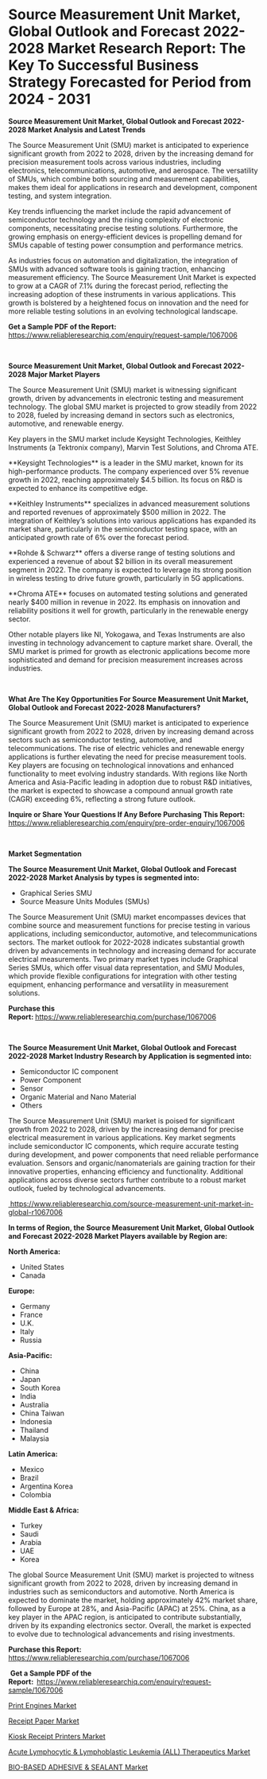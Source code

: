 <p><h1>Source Measurement Unit Market, Global Outlook and Forecast 2022-2028 Market Research Report: The Key To Successful Business Strategy Forecasted for Period from 2024 - 2031</h1></p><p><strong>Source Measurement Unit Market, Global Outlook and Forecast 2022-2028 Market Analysis and Latest Trends</strong></p>
<p><p>The Source Measurement Unit (SMU) market is anticipated to experience significant growth from 2022 to 2028, driven by the increasing demand for precision measurement tools across various industries, including electronics, telecommunications, automotive, and aerospace. The versatility of SMUs, which combine both sourcing and measurement capabilities, makes them ideal for applications in research and development, component testing, and system integration.</p><p>Key trends influencing the market include the rapid advancement of semiconductor technology and the rising complexity of electronic components, necessitating precise testing solutions. Furthermore, the growing emphasis on energy-efficient devices is propelling demand for SMUs capable of testing power consumption and performance metrics.</p><p>As industries focus on automation and digitalization, the integration of SMUs with advanced software tools is gaining traction, enhancing measurement efficiency. The Source Measurement Unit Market is expected to grow at a CAGR of 7.1% during the forecast period, reflecting the increasing adoption of these instruments in various applications. This growth is bolstered by a heightened focus on innovation and the need for more reliable testing solutions in an evolving technological landscape.</p></p>
<p><strong>Get a Sample PDF of the Report:&nbsp;</strong> <a href="https://www.reliableresearchiq.com/enquiry/request-sample/1067006?utm_campaign=104&utm_medium=2&utm_source=Github&utm_content=ia&utm_term=04122024&utm_id=source-measurement-unit-market-global-outlook-and-forecast-2022-2028">https://www.reliableresearchiq.com/enquiry/request-sample/1067006</a></p>
<p>&nbsp;</p>
<p><strong>Source Measurement Unit Market, Global Outlook and Forecast 2022-2028 Major Market Players</strong></p>
<p><p>The Source Measurement Unit (SMU) market is witnessing significant growth, driven by advancements in electronic testing and measurement technology. The global SMU market is projected to grow steadily from 2022 to 2028, fueled by increasing demand in sectors such as electronics, automotive, and renewable energy.</p><p>Key players in the SMU market include Keysight Technologies, Keithley Instruments (a Tektronix company), Marvin Test Solutions, and Chroma ATE. </p><p>**Keysight Technologies** is a leader in the SMU market, known for its high-performance products. The company experienced over 5% revenue growth in 2022, reaching approximately $4.5 billion. Its focus on R&D is expected to enhance its competitive edge.</p><p>**Keithley Instruments** specializes in advanced measurement solutions and reported revenues of approximately $500 million in 2022. The integration of Keithley’s solutions into various applications has expanded its market share, particularly in the semiconductor testing space, with an anticipated growth rate of 6% over the forecast period.</p><p>**Rohde & Schwarz** offers a diverse range of testing solutions and experienced a revenue of about $2 billion in its overall measurement segment in 2022. The company is expected to leverage its strong position in wireless testing to drive future growth, particularly in 5G applications.</p><p>**Chroma ATE** focuses on automated testing solutions and generated nearly $400 million in revenue in 2022. Its emphasis on innovation and reliability positions it well for growth, particularly in the renewable energy sector.</p><p>Other notable players like NI, Yokogawa, and Texas Instruments are also investing in technology advancement to capture market share. Overall, the SMU market is primed for growth as electronic applications become more sophisticated and demand for precision measurement increases across industries.</p></p>
<p>&nbsp;</p>
<p><strong>What Are The Key Opportunities For Source Measurement Unit Market, Global Outlook and Forecast 2022-2028 Manufacturers?</strong></p>
<p><p>The Source Measurement Unit (SMU) market is anticipated to experience significant growth from 2022 to 2028, driven by increasing demand across sectors such as semiconductor testing, automotive, and telecommunications. The rise of electric vehicles and renewable energy applications is further elevating the need for precise measurement tools. Key players are focusing on technological innovations and enhanced functionality to meet evolving industry standards. With regions like North America and Asia-Pacific leading in adoption due to robust R&D initiatives, the market is expected to showcase a compound annual growth rate (CAGR) exceeding 6%, reflecting a strong future outlook.</p></p>
<p><strong>Inquire or Share Your Questions If Any Before Purchasing This Report:</strong> <a href="https://www.reliableresearchiq.com/enquiry/pre-order-enquiry/1067006?utm_campaign=104&utm_medium=2&utm_source=Github&utm_content=ia&utm_term=04122024&utm_id=source-measurement-unit-market-global-outlook-and-forecast-2022-2028">https://www.reliableresearchiq.com/enquiry/pre-order-enquiry/1067006</a></p>
<p>&nbsp;</p>
<p><strong>Market Segmentation</strong></p>
<p><strong>The Source Measurement Unit Market, Global Outlook and Forecast 2022-2028 Market Analysis by types is segmented into:</strong></p>
<p><ul><li>Graphical Series SMU</li><li>Source Measure Units Modules (SMUs)</li></ul></p>
<p><p>The Source Measurement Unit (SMU) market encompasses devices that combine source and measurement functions for precise testing in various applications, including semiconductor, automotive, and telecommunications sectors. The market outlook for 2022-2028 indicates substantial growth driven by advancements in technology and increasing demand for accurate electrical measurements. Two primary market types include Graphical Series SMUs, which offer visual data representation, and SMU Modules, which provide flexible configurations for integration with other testing equipment, enhancing performance and versatility in measurement solutions.</p></p>
<p><strong>Purchase this Report:&nbsp;</strong><a href="https://www.reliableresearchiq.com/purchase/1067006?utm_campaign=104&utm_medium=2&utm_source=Github&utm_content=ia&utm_term=04122024&utm_id=source-measurement-unit-market-global-outlook-and-forecast-2022-2028">https://www.reliableresearchiq.com/purchase/1067006</a></p>
<p>&nbsp;</p>
<p><strong>The Source Measurement Unit Market, Global Outlook and Forecast 2022-2028 Market Industry Research by Application is segmented into:</strong></p>
<p><ul><li>Semiconductor IC component</li><li>Power Component</li><li>Sensor</li><li>Organic Material and Nano Material</li><li>Others</li></ul></p>
<p><p>The Source Measurement Unit (SMU) market is poised for significant growth from 2022 to 2028, driven by the increasing demand for precise electrical measurement in various applications. Key market segments include semiconductor IC components, which require accurate testing during development, and power components that need reliable performance evaluation. Sensors and organic/nanomaterials are gaining traction for their innovative properties, enhancing efficiency and functionality. Additional applications across diverse sectors further contribute to a robust market outlook, fueled by technological advancements.</p></p>
<p><a href="https://www.reliableresearchiq.com/source-measurement-unit-market-in-global-r1067006?utm_campaign=104&utm_medium=2&utm_source=Github&utm_content=ia&utm_term=04122024&utm_id=source-measurement-unit-market-global-outlook-and-forecast-2022-2028">&nbsp;https://www.reliableresearchiq.com/source-measurement-unit-market-in-global-r1067006</a></p>
<p><strong>In terms of Region, the Source Measurement Unit Market, Global Outlook and Forecast 2022-2028 Market Players available by Region are:</strong></p>
<p>
    <p> <strong> North America: </strong>
        <ul>
            <li>United States</li>
            <li>Canada</li>
        </ul>
        </p> 
    <p> <strong> Europe: </strong>
        <ul>
            <li>Germany</li>
            <li>France</li>
            <li>U.K.</li>
            <li>Italy</li>
            <li>Russia</li>
        </ul>
        </p> 
    <p> <strong> Asia-Pacific: </strong>
        <ul>
            <li>China</li>
            <li>Japan</li>
            <li>South Korea</li>
            <li>India</li>
            <li>Australia</li>
            <li>China Taiwan</li>
            <li>Indonesia</li>
            <li>Thailand</li>
            <li>Malaysia</li>
        </ul>
        </p> 
    <p> <strong> Latin America: </strong>
        <ul>
            <li>Mexico</li>
            <li>Brazil</li>
            <li>Argentina Korea</li>
            <li>Colombia</li>
        </ul>
        </p> 
    <p> <strong> Middle East & Africa: </strong>
        <ul>
            <li>Turkey</li>
            <li>Saudi</li>
            <li>Arabia</li>
            <li>UAE</li>
            <li>Korea</li>
        </ul>
    </p>
    </p>
<p><p>The global Source Measurement Unit (SMU) market is projected to witness significant growth from 2022 to 2028, driven by increasing demand in industries such as semiconductors and automotive. North America is expected to dominate the market, holding approximately 42% market share, followed by Europe at 28%, and Asia-Pacific (APAC) at 25%. China, as a key player in the APAC region, is anticipated to contribute substantially, driven by its expanding electronics sector. Overall, the market is expected to evolve due to technological advancements and rising investments.</p></p>
<p><strong>Purchase this Report: </strong><a href="https://www.reliableresearchiq.com/purchase/1067006?utm_campaign=104&utm_medium=2&utm_source=Github&utm_content=ia&utm_term=04122024&utm_id=source-measurement-unit-market-global-outlook-and-forecast-2022-2028">https://www.reliableresearchiq.com/purchase/1067006</a></p>
<p>&nbsp;<strong>Get a Sample PDF of the Report:&nbsp;&nbsp;</strong><a href="https://www.reliableresearchiq.com/enquiry/request-sample/1067006?utm_campaign=104&utm_medium=2&utm_source=Github&utm_content=ia&utm_term=04122024&utm_id=source-measurement-unit-market-global-outlook-and-forecast-2022-2028">https://www.reliableresearchiq.com/enquiry/request-sample/1067006</a></p>
<p><strong></strong></p>
<p><p><a href="https://www.linkedin.com/pulse/navigating-print-engines-market-expert-analysis-forecast-wrbaf?utm_campaign=104&utm_medium=2&utm_source=Github&utm_content=ia&utm_term=04122024&utm_id=source-measurement-unit-market-global-outlook-and-forecast-2022-2028">Print Engines Market</a></p><p><a href="https://www.linkedin.com/pulse/receipt-paper-industry-resonance-61-amplification-across-3jmze?utm_campaign=104&utm_medium=2&utm_source=Github&utm_content=ia&utm_term=04122024&utm_id=source-measurement-unit-market-global-outlook-and-forecast-2022-2028">Receipt Paper Market</a></p><p><a href="https://www.linkedin.com/pulse/kiosk-receipt-printers-market-demand-forecast-58-cagr-growth-cjdwf?utm_campaign=104&utm_medium=2&utm_source=Github&utm_content=ia&utm_term=04122024&utm_id=source-measurement-unit-market-global-outlook-and-forecast-2022-2028">Kiosk Receipt Printers Market</a></p><p><a href="https://issuu.com/reportprime-2/docs/acute-lymphocytic-lymphoblastic-leukemia-all-thera?utm_campaign=104&utm_medium=2&utm_source=Github&utm_content=ia&utm_term=04122024&utm_id=source-measurement-unit-market-global-outlook-and-forecast-2022-2028">Acute Lymphocytic & Lymphoblastic Leukemia (ALL) Therapeutics Market</a></p><p><a href="https://issuu.com/reportprime-2/docs/bio-based-adhesive-sealant-market-size-2030.pptx?utm_campaign=104&utm_medium=2&utm_source=Github&utm_content=ia&utm_term=04122024&utm_id=source-measurement-unit-market-global-outlook-and-forecast-2022-2028">BIO-BASED ADHESIVE & SEALANT Market</a></p></p>